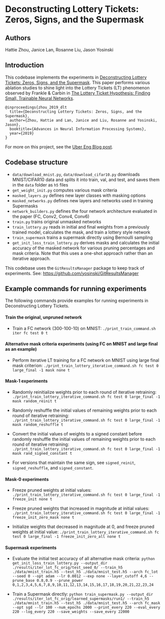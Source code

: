 # Deconstructing Lottery Tickets: Zeros, Signs, and the Supermask

## Authors
Hattie Zhou, Janice Lan, Rosanne Liu, Jason Yosinski

## Introduction
This codebase implements the experiments in [Deconstructing Lottery Tickets: Zeros, Signs, and the Supermask](https://arxiv.org/abs/1905.01067). This paper performs various ablation studies to shine light into the Lottery Tickets (LT) phenomenon observed by Frankle & Carbin in [The Lottery Ticket Hypothesis: Finding Small, Trainable Neural Networks](https://arxiv.org/abs/1803.03635).

```
@inproceedings{zhou_2019_dlt
  title={Deconstructing Lottery Tickets: Zeros, Signs, and the Supermask},
  author={Zhou, Hattie and Lan, Janice and Liu, Rosanne and Yosinski, Jason},
  booktitle={Advances in Neural Information Processing Systems},
  year={2019}
}
```

For more on this project, see the [Uber Eng Blog post](https://eng.uber.com/deconstructing-lottery-tickets/).


## Codebase structure
- `data/download_mnist.py`, `data/download_cifar10.py` downloads MNIST/CIFAR10 data and splits it into train, val, and test, and saves them in the `data` folder as `h5` files
- `get_weight_init.py` computes various mask criteria
- `masked_layers.py` defines new layer classes with masking options
- `masked_networks.py` defines new layers and networks used in training Supermasks
- `network_builders.py` defines the four network architecture evaluated in the paper (FC, Conv2, Conv4, Conv6)
- `train.py` trains original unmasked networks
- `train_lottery.py` reads in initial and final weights from a previously trained model, calculates the mask, and train a lottery style network 
- `train_supermask` trains a supermask directly using Bernoulli sampling 
- `get_init_loss_train_lottery.py` derives masks and calculates the initial accuracy of the masked network for various pruning percentages and mask criteria. Note that this uses a one-shot approach rather than an iterative approach.

This codebase uses the `GitResultsManager` package to keep track of experiments. See: https://github.com/yosinski/GitResultsManager

## Example commands for running experiments
The following commands provide examples for running experiments in Deconstructing Lottery Tickets.

#### Train the original, unpruned network
- Train a FC network (300-100-10) on MNIST: `./print_train_command.sh iter fc test 0 t`

#### Alternative mask criteria experiments (using FC on MNIST and large final as an example)
- Perform iterative LT training for a FC network on MNIST using large final mask criterion: `./print_train_lottery_iterative_command.sh fc test 0 large_final -1 mask none t`

#### Mask-1 experiments 
- Randomly reinitialize weights prior to each round of iterative retraining: `./print_train_lottery_iterative_command.sh fc test 0 large_final -1 mask random_reinit t`

- Randomly reshuffle the initial values of remaining weights prior to each round of iterative retraining: `./print_train_lottery_iterative_command.sh fc test 0 large_final -1 mask random_reshuffle t`

- Convert the initial values of weights to a signed constant before randomly reshuffle the initial values of remaining weights prior to each round of iterative retraining: `./print_train_lottery_iterative_command.sh fc test 0 large_final -1 mask rand_signed_constant t`

- For versions that maintain the same sign, see `signed_reinit`, `signed_reshuffle`, and `signed_constant`.

#### Mask-0 experiments
- Freeze pruned weights at initial values: `./print_train_lottery_iterative_command.sh fc test 0 large_final -1 freeze_init none t`

- Freeze pruned weights that increased in magnitude at initial values: `./print_train_lottery_iterative_command.sh fc test 0 large_final -1 freeze_init_zero_mask none t`

- Initialize weights that decreased in magnitude at 0, and freeze pruned weights at initial value: `./print_train_lottery_iterative_command.sh fc test 0 large_final -1 freeze_init_zero_all none t`

#### Supermask experiments
- Evaluate the initial test accuracy of all alternative mask criteria: `python get_init_loss_train_lottery.py --output_dir ./results/iter_lot_fc_orig/test_seed_0/ --train_h5 ./data/mnist_train.h5 --test_h5 ./data/mnist_test.h5 --arch fc_lot --seed 0 --opt adam --lr 0.0012 --exp none --layer_cutoff 4,6 --prune_base 0.8,0.9 --prune_power 0,1,2,3,4,5,6,7,8,9,10,11,12,13,14,15,16,17,18,19,20,21,22,23,24`

- Train a Supermask directly: `python train_supermask.py --output_dir ./results/iter_lot_fc_orig/learned_supermasks/run1/ --train_h5 ./data/mnist_train.h5 --test_h5 ./data/mnist_test.h5 --arch fc_mask --opt sgd --lr 100 --num_epochs 2000 --print_every 220 --eval_every 220 --log_every 220 --save_weights --save_every 22000`
